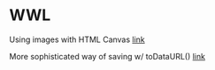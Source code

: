 # WWL

Using images with HTML Canvas [link](https://developer.mozilla.org/en-US/docs/Web/API/Canvas_API/Tutorial/Using_images)

More sophisticated way of saving w/ toDataURL() [link](https://betterprogramming.pub/saving-an-html5-canvas-as-an-image-with-todataurl-f9b7cb61595d)